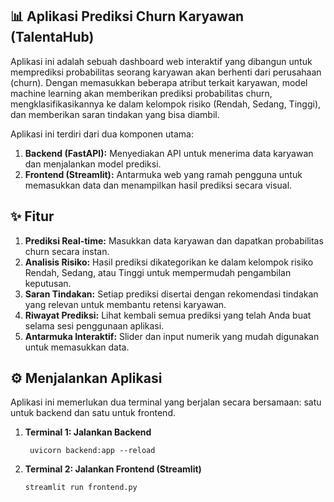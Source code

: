 ## 📊 Aplikasi Prediksi Churn Karyawan (TalentaHub)
Aplikasi ini adalah sebuah dashboard web interaktif yang dibangun untuk memprediksi probabilitas seorang karyawan akan berhenti dari perusahaan (churn). Dengan memasukkan beberapa atribut terkait karyawan, model machine learning akan memberikan prediksi probabilitas churn, mengklasifikasikannya ke dalam kelompok risiko (Rendah, Sedang, Tinggi), dan memberikan saran tindakan yang bisa diambil.

Aplikasi ini terdiri dari dua komponen utama:

1. **Backend (FastAPI):** Menyediakan API untuk menerima data karyawan dan menjalankan model prediksi.
2. **Frontend (Streamlit):** Antarmuka web yang ramah pengguna untuk memasukkan data dan menampilkan hasil prediksi secara visual.

## ✨ Fitur
1. **Prediksi Real-time:** Masukkan data karyawan dan dapatkan probabilitas churn secara instan.
2. **Analisis Risiko:** Hasil prediksi dikategorikan ke dalam kelompok risiko Rendah, Sedang, atau Tinggi untuk mempermudah pengambilan keputusan.
3. **Saran Tindakan:** Setiap prediksi disertai dengan rekomendasi tindakan yang relevan untuk membantu retensi karyawan.
4. **Riwayat Prediksi:** Lihat kembali semua prediksi yang telah Anda buat selama sesi penggunaan aplikasi.
5. **Antarmuka Interaktif:** Slider dan input numerik yang mudah digunakan untuk memasukkan data.

## ⚙️ Menjalankan Aplikasi
Aplikasi ini memerlukan dua terminal yang berjalan secara bersamaan: satu untuk backend dan satu untuk frontend.
1. **Terminal 1: Jalankan Backend**
   ```
    uvicorn backend:app --reload
   ```
2. **Terminal 2: Jalankan Frontend (Streamlit)**
   ```
   streamlit run frontend.py
   ```
   
